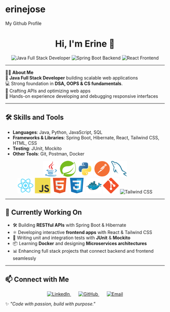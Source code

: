 # erinejose
My Github Profile
<h1 align="center">Hi, I'm Erine 👋</h1>

<p align="center">
  <img src="https://img.shields.io/badge/Java-Full%20Stack%20Developer-%234682b4?labelColor=%23a020f0" alt="Java Full Stack Developer">
  <img src="https://img.shields.io/badge/Spring%20Boot-Backend-%234682b4?labelColor=%23a020f0" alt="Spring Boot Backend">
  <img src="https://img.shields.io/badge/React-Frontend-%234682b4?labelColor=%23a020f0" alt="React Frontend">
</p>


---
👩‍💻 **About Me**  
🌱 **Java Full Stack Developer** building scalable web applications  
💻 Strong foundation in **DSA, OOPS & CS fundamentals**.  
🔧 Crafting APIs and optimizing web apps  
🚀 Hands-on experience developing and debugging responsive interfaces

---

## 🛠️ **Skills and Tools**
- **Languages**: Java, Python, JavaScript, SQL  
- **Frameworks & Libraries**: Spring Boot, Hibernate, React, Tailwind CSS, HTML, CSS  
- **Testing**: JUnit, Mockito  
- **Other Tools**: Git, Postman, Docker

<p align="center">
  <img src="https://raw.githubusercontent.com/devicons/devicon/master/icons/java/java-original.svg" alt="Java" width="50">
  <img src="https://raw.githubusercontent.com/devicons/devicon/master/icons/spring/spring-original.svg" alt="Spring Boot" width="50">
  <img src="https://raw.githubusercontent.com/devicons/devicon/master/icons/python/python-original.svg" alt="Python" width="50">
  <img src="https://raw.githubusercontent.com/devicons/devicon/master/icons/postman/postman-original.svg" alt="Postman" width="50">
  <img src="https://raw.githubusercontent.com/devicons/devicon/master/icons/mysql/mysql-original.svg" alt="MySQL" width="50"></br>
  <img src="https://raw.githubusercontent.com/devicons/devicon/master/icons/react/react-original.svg" alt="React" width="50">
  <img src="https://raw.githubusercontent.com/devicons/devicon/master/icons/javascript/javascript-original.svg" alt="JavaScript" width="50">
  <img src="https://raw.githubusercontent.com/devicons/devicon/master/icons/html5/html5-original.svg" alt="HTML5" width="50">
  <img src="https://raw.githubusercontent.com/devicons/devicon/master/icons/css3/css3-original.svg" alt="CSS3" width="50">
  <img src="https://raw.githubusercontent.com/devicons/devicon/master/icons/docker/docker-original.svg" alt="Docker" width="50">
  <img src="https://raw.githubusercontent.com/devicons/devicon/master/icons/git/git-original.svg" alt="Git" width="50">
  <img src="https://cdn.jsdelivr.net/gh/simple-icons/simple-icons/icons/tailwindcss.svg" alt="Tailwind CSS" width="50" style="background:white;  ">






  
</p>

---

## 🔭 **Currently Working On**
- 🛠️ Building **RESTful APIs** with Spring Boot & Hibernate  
- ⚛️ Developing interactive **frontend apps** with React & Tailwind CSS  
- 🧪 Writing unit and integration tests with **JUnit** & **Mockito**  
- 📦 Learning **Docker** and designing **Microservices architectures**  
- 📊 Enhancing full stack projects that connect backend and frontend seamlessly



---
## 📫 **Connect with Me**
<p align="center">
  <a href="https://www.linkedin.com/in/erine-theressa-jose/" target="_blank">
    <img src="https://img.shields.io/badge/LinkedIn-%230077B5?style=for-the-badge&logo=linkedin&logoColor=white" alt="LinkedIn"/>
  </a>
  &nbsp; &nbsp; &nbsp;
  <a href="https://github.com/erinejose" target="_blank">
    <img src="https://img.shields.io/badge/GitHub-%23121011?style=for-the-badge&logo=github&logoColor=white" alt="GitHub"/>
  </a>
  &nbsp; &nbsp; &nbsp;
  <a href="mailto:erinetheressajose.mec@gmail.com">
    <img src="https://img.shields.io/badge/Email-D14836?style=for-the-badge&logo=gmail&logoColor=white" alt="Email"/>
  </a>
</p>


✨ *"Code with passion, build with purpose."*

